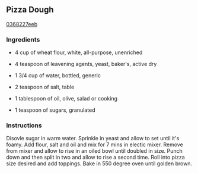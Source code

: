 ## Pizza Dough

[0368227eeb](http://www.food.com/recipe/pizza-dough-437998)

### Ingredients

 - 4 cup of wheat flour, white, all-purpose, unenriched

 - 4 teaspoon of leavening agents, yeast, baker's, active dry

 - 1 3/4 cup of water, bottled, generic

 - 2 teaspoon of salt, table

 - 1 tablespoon of oil, olive, salad or cooking

 - 1 teaspoon of sugars, granulated

### Instructions

Disovle sugar in warm water. Sprinkle in yeast and allow to set until it's foamy. Add flour, salt and oil and mix for 7 mins in electic mixer. Remove from mixer and allow to rise in an oiled bowl until doubled in size. Punch down and then split in two and allow to rise a second time. Roll into pizza size desired and add toppings. Bake in 550 degree oven until golden brown.